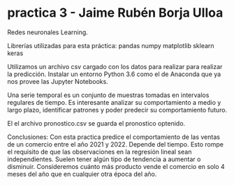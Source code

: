 # practica 3 - Jaime Rubén Borja Ulloa
Redes neuronales Learning.

Librerías utilizadas para esta práctica:
pandas
numpy
matplotlib
sklearn
keras

Utilizamos un archivo csv cargado con los datos para realizar para realizar la predicción.
Instalar un entorno Python 3.6 como el de Anaconda que ya nos provee las Jupyter Notebooks.

Una serie temporal es un conjunto de muestras tomadas en intervalos regulares de tiempo. Es interesante analizar su comportamiento a medio y largo plazo, identificar patrones y poder predecir su comportamiento futuro.

El el archivo pronostico.csv se guarda el pronostico optenido.

Conclusiones:
Con esta practica predice el comportamiento de las ventas de un comercio entre el año 2021 y 2022.
Depende del tiempo. Esto rompe el requisito de que las observaciones en la regresión lineal sean independientes. 
Suelen tener algún tipo de tendencia a aumentar o disminuir. Consideremos cuánto más producto vende el comercio en solo 4 meses del año que en cualquier otra época del año.
